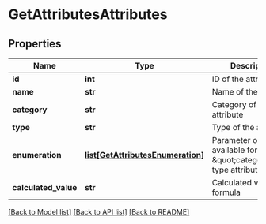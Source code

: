 # GetAttributesAttributes

## Properties
Name | Type | Description | Notes
------------ | ------------- | ------------- | -------------
**id** | **int** | ID of the attribute | 
**name** | **str** | Name of the attribute | 
**category** | **str** | Category of the attribute | 
**type** | **str** | Type of the attribute | [optional] 
**enumeration** | [**list[GetAttributesEnumeration]**](GetAttributesEnumeration.md) | Parameter only available for \&quot;category\&quot; type attributes. | [optional] 
**calculated_value** | **str** | Calculated value formula | [optional] 

[[Back to Model list]](../README.md#documentation-for-models) [[Back to API list]](../README.md#documentation-for-api-endpoints) [[Back to README]](../README.md)


